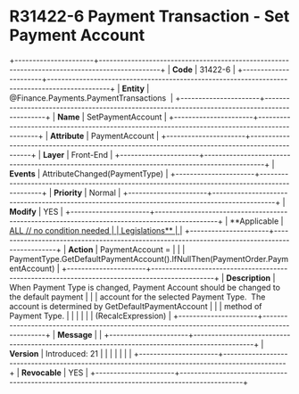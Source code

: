 ﻿---
erp.type: front-end-business-rule
erp.entity: Finance.Payments.PaymentTransactions
---

# R31422-6 Payment Transaction - Set Payment Account
+----------------------+-----------------------------------------------------------------------------------------------+
| **Code**             | 31422-6                                                                                       |
+----------------------+-----------------------------------------------------------------------------------------------+
| **Entity**           | @Finance.Payments.PaymentTransactions                                                         |
+----------------------+-----------------------------------------------------------------------------------------------+
| **Name**             | SetPaymentAccount                                                                             |
+----------------------+-----------------------------------------------------------------------------------------------+
| **Attribute**        | PaymentAccount                                                                                |
+----------------------+-----------------------------------------------------------------------------------------------+
| **Layer**            | Front-End                                                                                     |
+----------------------+-----------------------------------------------------------------------------------------------+
| **Events**           | AttributeChanged(PaymentType)                                                                 |
+----------------------+-----------------------------------------------------------------------------------------------+
| **Priority**         | Normal                                                                                        |
+----------------------+-----------------------------------------------------------------------------------------------+
| **Modify**           | YES                                                                                           |
+----------------------+-----------------------------------------------------------------------------------------------+
| **Applicable         | [ALL // no condition needed                                                                   |
| Legislations**       | ](xref:applicable-legislations)                                                               |
+----------------------+-----------------------------------------------------------------------------------------------+
| **Action**           | PaymentAccount =                                                                              |
|                      | PaymentType.GetDefaultPaymentAccount().IfNullThen(PaymentOrder.PaymentAccount)                |
+----------------------+-----------------------------------------------------------------------------------------------+
| **Description**      | When Payment Type is changed, Payment Account should be changed to the default payment        |
|                      | account for the selected Payment Type.  The account is determined by GetDefaultPaymentAccount |
|                      | method of Payment Type.                                                                       |
|                      |                                                                                               |
|                      | (RecalcExpression)                                                                            |
+----------------------+-----------------------------------------------------------------------------------------------+
| **Message**          |                                                                                               |
+----------------------+-----------------------------------------------------------------------------------------------+
| **Version**          | Introduced: 21                                                                                |
|                      |                                                                                               |
|                      |                                                                                               |
+----------------------+-----------------------------------------------------------------------------------------------+
| **Revocable**        | YES                                                                                           |
+----------------------+-----------------------------------------------------------------------------------------------+
